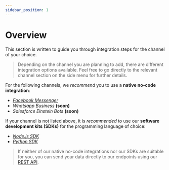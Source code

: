 ```yaml
---
sidebar_position: 1
---
```


# Overview

This section is written to guide you through integration steps for the channel of your choice.

> Depending on the channel you are planning to add, there are different integration options available. Feel free to go directly to the relevant channel section on the side menu for further details.

For the following channels, we *recommend* you to use a **native no-code integration**:

* [*Facebook Messenger*](no-code/facebook-messenger)
* *Whatsapp Business* **(soon)** 
* *Salesforce Einstein Bots* **(soon)** 

If your channel is not listed above, it is *recommended* to use our **software development kits (SDKs)** for the programming language of choice:

* [*Node.js SDK*](sdks/node/getting-started)
* [*Python SDK*](sdks/python/getting-started)

> If neither of our native no-code integrations nor our SDKs are suitable for you, you can send your data directly to our endpoints using our [REST API](rest-api/overview).
